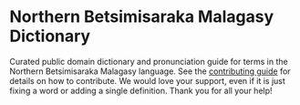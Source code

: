 
# Northern Betsimisaraka Malagasy Dictionary

Curated public domain dictionary and pronunciation guide for terms in the Northern Betsimisaraka Malagasy language. See the [contributing guide](https://github.com/drumworkteam/term/blob/make/.github/contributing.md) for details on how to contribute. We would love your support, even if it is just fixing a word or adding a single definition. Thank you for all your help!